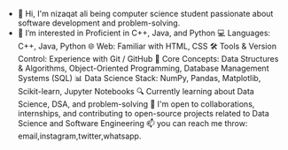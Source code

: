 - 👋  Hi, I'm nizaqat ali being computer science  student passionate about software development and problem-solving.
- 👀 I’m interested in Proficient in C++, Java, and Python
💻 Languages: C++, Java, Python
🌐 Web: Familiar with HTML, CSS
🛠️ Tools & Version Control: Experience with Git / GitHub
🧠 Core Concepts: Data Structures & Algorithms, Object-Oriented Programming, Database Management Systems (SQL)
📊 Data Science Stack: NumPy, Pandas, Matplotlib, Scikit-learn, Jupyter Notebooks
🔍 Currently learning about Data Science, DSA, and problem-solving
🤝 I'm open to collaborations, internships, and contributing to open-source projects related to Data Science and Software Engineering
📫 you can reach me throw: email,instagram,twitter,whatsapp.


<!---
nizaqatalichanna/nizaqatalichanna is a ✨ special ✨ repository because its `README.md` (this file) appears on your GitHub profile.
You can click the Preview link to take a look at your changes.
--->
